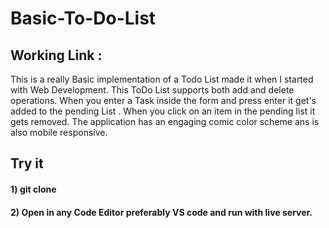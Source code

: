 # Basic-To-Do-List

## Working Link : 


This is a really Basic implementation of a Todo List made it when I started with Web Development.
This ToDo List supports both add and delete operations. When you enter a Task inside the form and press enter it get's added to the pending List .
When you click on an item in the pending list it gets removed. 
The application has an engaging comic color scheme ans is also mobile responsive.

## Try it

#### 1) git clone 

#### 2) Open in any Code Editor preferably VS code and run with live server.

